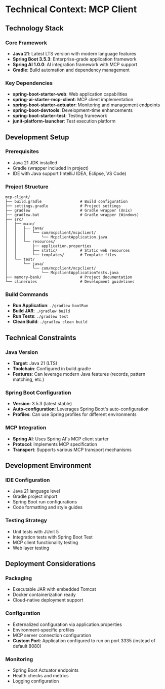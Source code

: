 # Technical Context: MCP Client

## Technology Stack

### Core Framework
- **Java 21**: Latest LTS version with modern language features
- **Spring Boot 3.5.3**: Enterprise-grade application framework
- **Spring AI 1.0.0**: AI integration framework with MCP support
- **Gradle**: Build automation and dependency management

### Key Dependencies
- **spring-boot-starter-web**: Web application capabilities
- **spring-ai-starter-mcp-client**: MCP client implementation
- **spring-boot-starter-actuator**: Monitoring and management endpoints
- **spring-boot-devtools**: Development-time enhancements
- **spring-boot-starter-test**: Testing framework
- **junit-platform-launcher**: Test execution platform

## Development Setup

### Prerequisites
- Java 21 JDK installed
- Gradle (wrapper included in project)
- IDE with Java support (IntelliJ IDEA, Eclipse, VS Code)

### Project Structure
```
mcp-client/
├── build.gradle                 # Build configuration
├── settings.gradle              # Project settings
├── gradlew                      # Gradle wrapper (Unix)
├── gradlew.bat                  # Gradle wrapper (Windows)
├── src/
│   ├── main/
│   │   ├── java/
│   │   │   └── com/mcpclient/mcpclient/
│   │   │       └── McpclientApplication.java
│   │   └── resources/
│   │       ├── application.properties
│   │       ├── static/          # Static web resources
│   │       └── templates/       # Template files
│   └── test/
│       └── java/
│           └── com/mcpclient/mcpclient/
│               └── McpclientApplicationTests.java
├── memory-bank/                 # Project documentation
└── clinerules                   # Development guidelines
```

### Build Commands
- **Run Application**: `./gradlew bootRun`
- **Build JAR**: `./gradlew build`
- **Run Tests**: `./gradlew test`
- **Clean Build**: `./gradlew clean build`

## Technical Constraints

### Java Version
- **Target**: Java 21 (LTS)
- **Toolchain**: Configured in build.gradle
- **Features**: Can leverage modern Java features (records, pattern matching, etc.)

### Spring Boot Configuration
- **Version**: 3.5.3 (latest stable)
- **Auto-configuration**: Leverages Spring Boot's auto-configuration
- **Profiles**: Can use Spring profiles for different environments

### MCP Integration
- **Spring AI**: Uses Spring AI's MCP client starter
- **Protocol**: Implements MCP specification
- **Transport**: Supports various MCP transport mechanisms

## Development Environment

### IDE Configuration
- Java 21 language level
- Gradle project import
- Spring Boot run configurations
- Code formatting and style guides

### Testing Strategy
- Unit tests with JUnit 5
- Integration tests with Spring Boot Test
- MCP client functionality testing
- Web layer testing

## Deployment Considerations

### Packaging
- Executable JAR with embedded Tomcat
- Docker containerization ready
- Cloud-native deployment support

### Configuration
- Externalized configuration via application.properties
- Environment-specific profiles
- MCP server connection configuration
- **Custom Port**: Application configured to run on port 3335 (instead of default 8080)

### Monitoring
- Spring Boot Actuator endpoints
- Health checks and metrics
- Logging configuration

